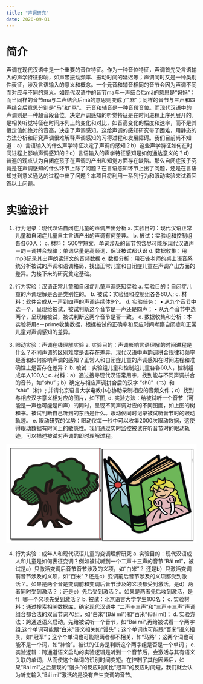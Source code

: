 ```yaml
---
title: "声调研究"
date: 2020-09-01
---
```


#  简介

声调在现代汉语中是一个重要的音位特征。作为一种音位特征，声调首先受言语输入的声学特征影响，如声带振动频率、振动时间的延迟等；声调同时又是一种类别性表征，涉及言语输入的意义和概念。一个元音和辅音相同的音节会因为声调不同而对应与不同的意义。如现代汉语中的音节ma与一声结合后mā的意思是“妈妈”；而当同样的音节ma与二声结合后má的意思则变成了“麻”；同样的音节与三声和四声结合后意思分别是“马”和“骂”。
元音和辅音是一种音段音位。而现代汉语中的声调则是一种超音段音位。决定声调感知的听觉特征是在时间进程上序列展开的。是相关听觉特征在时间序列上的变化和对比，如音高变化的幅度和速率，而不是其恒定值如绝对的音高，决定了声调感知。这给声调的感知研究带了困难，用静态的方法分析和研究声调很难解释声调感知的习得过程和发展障碍。我们目前尚不知道：a）言语输入的什么声学特征决定了声调的感知？b）这些声学特征如何在时间进程上影响声调感知的？c）言语输入的声学特征感知是如何通达意义的？d）普遍的观点认为自闭症孩子在声调的产出和知觉方面存在缺陷。那么自闭症孩子究竟是在声调感知的什么环节上除了问题？在言语感知环节上出了问题，还是在言语知觉到意义通达的过程中出了问题？本项目将利用一系列行为和眼动实验来试着回答以上问题。

# 实验设计

1.	行为记录：现代汉语自闭症儿童的声调产出分析
    a.	实验目的：现代汉语正常儿童和自闭症儿童自主言语产出的声调有何差异。
    b.	被试：实验组和控制组各各60人；
    c.	材料： 500字短文，单词涉及的音节包含尽可能多现代汉语声－韵－调拼合规律；单词尽量是高频词，保证被试都认识
    d.	数据收集：用mp3记录其出声朗读短文的音频数据
    e.	数据分析：用石锋老师的桌上语音系统分析被试的声调和语调格局，找出正常儿童和自闭症儿童在声调产出方面的差异。为接下来的研究奠定基础。

2.	行为实验：汉语正常儿童和自闭症儿童声调感知实验
    a.	实验目的：自闭症儿童的声调理解是否是类别性的。
    b.	被试：实验组和控制组各各60人;
    c.	材料：软件合成从一声到四声的声调连续体9个。
    d.	实验任务：
    •	从九个音节中选一个，呈现给被试，被试判断这个音节是一声还是四声；
    •	从九个音节中选两个，呈现给被试，被试判断这两个音节是否一致。
    e.	数据收集和分析：本实验将用e－prime收集数据，根据被试的正确率和反应时间考察自闭症和正常儿童对声调感知的差异。

3.	眼动实验：声调在线理解实验
    a.	实验目的：声调影响言语理解的时间进程是什么？不同声调的区别难度是否存在差异，现代汉语中声韵调拼合规律和频率是否和如何影响声调的感知？正常人和自闭症儿童的声调感知在时间进程和准确性上是否存在差异？
    b.	被试：实验组儿童和控制组儿童各各60人，控制组成年人100人;
    c.	材料：a）通过搜寻现代汉语常用字，找到能与不同声调拼合的音节，如“shu”；b）确定与相应声调拼合后的汉字 “shū”（书）和 “shù”（树）; 并请北京语言大学电教中心协助录制相应的音频文件；c）找到与相应汉字意义相对应的图片，如下图,
    d.	实验方法：给被试听一个音节（可能是一声也可能是四声）的同时，呈现不同声调对应的不同图画，如上图的树和书。被试判断自己听到的东西是什么。眼动仪同时记录被试听音节时的眼动轨迹。
    e.	眼动研究的优势：眼动仪每一秒中可以收集2000次眼动数据，这使得眼动数据有时间上的敏感性。我们通过实时监控被试在听音节时的眼动轨迹，可以描述被试对声调的即时理解过程。

![](Tone_Example.png)

4.	行为实验：成年人和现代汉语儿童的变调理解研究
    a.	实验目的：现代汉语成人和儿童是如何表征变调？例如被试听到一个二声＋三声的音节“Bái mǐ”，被试是a）只激活变调后音节音节涉及的义项，如“白米”？ 还是b）只激活变调前音节涉及的义项，如“百米”？还是c）变调前后音节涉及的义项都受到激活？。如果是两个音是变调前和变调后音节涉及的义项都受到激活，是d）两者同时受到激活？；还是e）先后受到激活？。如果是两者先后收到激活，是f）哪一个义项先受到激活？
    b.	被试：北京语言大学学生100名；
    c.	实验材料：通过搜索相关数据库，确定现代汉语中 “二声＋三声”和“三声＋三声”声调组合都合法的双音节词70组，如“白米”(Bái mǐ”)和“百米”(Bǎi mǐ)；
    d.	实验方法：跨通道语义启动。先给被试听一个音节，如“Bái mǐ”,再给被试看一个两字组,这个单词可能跟“白米”语义相关如“馒头”；这个单词也可能跟“百米”语义相关，如“冠军”；这个个单词也可能跟两者都不相关，如“马路”；这两个词也可能不是一个词，如“袜恰”。被试的任务是判断这个两字组是否是一个单词；
    e.	实验逻辑：跨通道语义启动的实验逻辑是听到一个音节后，会激活与其有语义关联的单词，从而使这个单词的识别时间变短。在控制了其他因素后，如果“Bái mǐ”之后呈现的“馒头”的反应时间比“冠军”的反应时间短，我们就会认为听觉输入“Bái mǐ”激活的是没有产生变调的音节。
